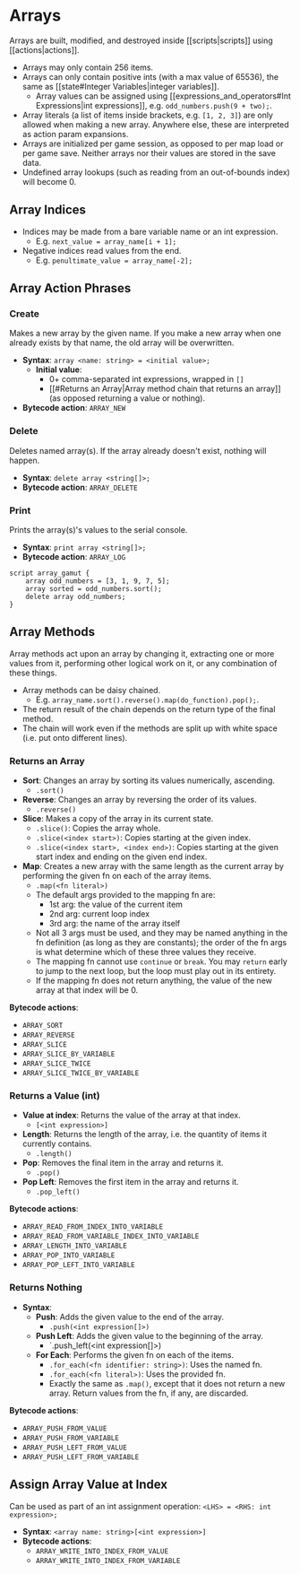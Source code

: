 # Arrays

Arrays are built, modified, and destroyed inside [[scripts|scripts]] using [[actions|actions]].

- Arrays may only contain 256 items.
- Arrays can only contain positive ints (with a max value of 65536), the same as [[state#Integer Variables|integer variables]].
    - Array values can be assigned using [[expressions_and_operators#Int Expressions|int expressions]], e.g. `odd_numbers.push(9 + two);`.
- Array literals (a list of items inside brackets, e.g. `[1, 2, 3]`) are only allowed when making a new array. Anywhere else, these are interpreted as action param expansions.
- Arrays are initialized per game session, as opposed to per map load or per game save. Neither arrays nor their values are stored in the save data.
- Undefined array lookups (such as reading from an out-of-bounds index) will become 0.

## Array Indices

- Indices may be made from a bare variable name or an int expression.
	- E.g. `next_value = array_name[i + 1];`
- Negative indices read values from the end.
	- E.g. `penultimate_value = array_name[-2];`

## Array Action Phrases

### Create

Makes a new array by the given name. If you make a new array when one already exists by that name, the old array will be overwritten.

- **Syntax**: `array <name: string> = <initial value>;`
	- **Initial value**:
		- 0+ comma-separated int expressions, wrapped in `[]`
		- [[#Returns an Array|Array method chain that returns an array]] (as opposed returning a value or nothing).
- **Bytecode action**: `ARRAY_NEW`

### Delete

Deletes named array(s). If the array already doesn't exist, nothing will happen.

- **Syntax**: `delete array <string[]>;`
- **Bytecode action**: `ARRAY_DELETE`

### Print

Prints the array(s)'s values to the serial console.

- **Syntax**: `print array <string[]>;`
- **Bytecode action**: `ARRAY_LOG`

```mgs
script array_gamut {
	array odd_numbers = [3, 1, 9, 7, 5];
	array sorted = odd_numbers.sort();
	delete array odd_numbers;
}
```

## Array Methods

Array methods act upon an array by changing it, extracting one or more values from it, performing other logical work on it, or any combination of these things.

- Array methods can be daisy chained.
	- E.g. `array_name.sort().reverse().map(do_function).pop();`.
- The return result of the chain depends on the return type of the final method.
- The chain will work even if the methods are split up with white space (i.e. put onto different lines).

### Returns an Array

- **Sort**: Changes an array by sorting its values numerically, ascending.
	- `.sort()`
- **Reverse**: Changes an array by reversing the order of its values.
	- `.reverse()`
- **Slice**: Makes a copy of the array in its current state.
	-  `.slice()`: Copies the array whole.
    -  `.slice(<index start>)`: Copies starting at the given index.
    -  `.slice(<index start>, <index end>)`: Copies starting at the given start index and ending on the given end index.
- **Map**: Creates a new array with the same length as the current array by performing the given fn on each of the array items.
	- `.map(<fn literal>)`
    - The default args provided to the mapping fn are:
	    - 1st arg: the value of the current item
		- 2nd arg: current loop index
		- 3rd arg: the name of the array itself
	- Not all 3 args must be used, and they may be named anything in the fn definition (as long as they are constants); the order of the fn args is what determine which of these three values they receive.
    - The mapping fn cannot use `continue` or `break`. You may `return` early to jump to the next loop, but the loop must play out in its entirety.
    - If the mapping fn does not return anything, the value of the new array at that index will be 0.

**Bytecode actions**:

- `ARRAY_SORT`
- `ARRAY_REVERSE`
- `ARRAY_SLICE`
- `ARRAY_SLICE_BY_VARIABLE`
- `ARRAY_SLICE_TWICE`
- `ARRAY_SLICE_TWICE_BY_VARIABLE`

### Returns a Value (int)

- **Value at index**: Returns the value of the array at that index.
	- `[<int expression>]`
- **Length**: Returns the length of the array, i.e. the quantity of items it currently contains.
	- `.length()`
- **Pop**: Removes the final item in the array and returns it.
	- `.pop()`
- **Pop Left**: Removes the first item in the array and returns it.
	- `.pop_left()`

**Bytecode actions**:

- `ARRAY_READ_FROM_INDEX_INTO_VARIABLE`
- `ARRAY_READ_FROM_VARIABLE_INDEX_INTO_VARIABLE`
- `ARRAY_LENGTH_INTO_VARIABLE`
- `ARRAY_POP_INTO_VARIABLE`
- `ARRAY_POP_LEFT_INTO_VARIABLE`

### Returns Nothing

- **Syntax**:
	- **Push**: Adds the given value to the end of the array.
		- `.push(<int expression[]>)`
	- **Push Left**: Adds the given value to the beginning of the array.
		- `.push_left(<int expression[]>)
	- **For Each**: Performs the given fn on each of the items.
		- `.for_each(<fn identifier: string>)`: Uses the named fn.
		- `.for_each(<fn literal>)`: Uses the provided fn.
	    - Exactly the same as `.map()`, except that it does not return a new array. Return values from the fn, if any, are discarded.

**Bytecode actions**:

- `ARRAY_PUSH_FROM_VALUE`
- `ARRAY_PUSH_FROM_VARIABLE`
- `ARRAY_PUSH_LEFT_FROM_VALUE`
- `ARRAY_PUSH_LEFT_FROM_VARIABLE`

## Assign Array Value at Index

Can be used as part of an int assignment operation: `<LHS> = <RHS: int expression>;`

- **Syntax**: `<array name: string>[<int expression>]`
-  **Bytecode actions**:
	- `ARRAY_WRITE_INTO_INDEX_FROM_VALUE`
	- `ARRAY_WRITE_INTO_INDEX_FROM_VARIABLE`
